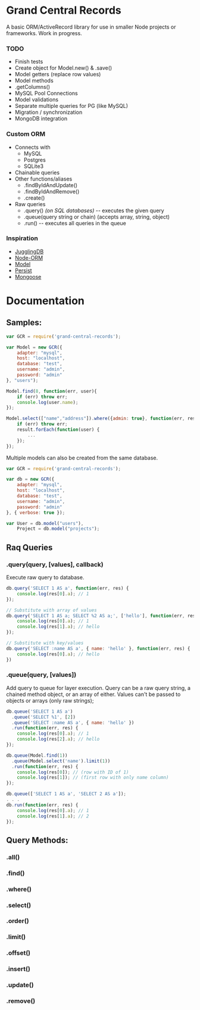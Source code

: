 # Grand Central Records

A basic ORM/ActiveRecord library for use in smaller Node projects or frameworks. Work in progress.

### TODO

* Finish tests
* Create object for Model.new() & .save()
* Model getters (replace row values)
* Model methods
* .getColumns()
* MySQL Pool Connections
* Model validations
* Separate multiple queries for PG (like MySQL)
* Migration / synchronization
* MongoDB integration

### Custom ORM

* Connects with
    * MySQL
    * Postgres
    * SQLite3
* Chainable queries
* Other functions/aliases
    * .findByIdAndUpdate()
    * .findByIdAndRemove()
    * .create()
* Raw queries
    * .query() *(on SQL databases)* -- executes the given query
    * .queue(query string or chain) (accepts array, string, object)
    * .run() -- executes all queries in the queue

### Inspiration

* [JugglingDB](https://github.com/1602/jugglingdb)
* [Node-ORM](https://github.com/dresende/node-orm2)
* [Model](https://npmjs.org/package/model)
* [Persist](https://npmjs.org/package/persist)
* [Mongoose](https://npmjs.org/package/mongoose)

# Documentation

## Samples:
```js
var GCR = require('grand-central-records');

var Model = new GCR({
    adapter: "mysql",
    host: "localhost",
    database: "test",
    username: "admin",
    password: "admin"
}, "users");

Model.find(8, function(err, user){
    if (err) throw err;
    console.log(user.name);
});

Model.select(["name","address"]).where({admin: true}, function(err, result) {
    if (err) throw err;
    result.forEach(function(user) {
        ...
    });
});
```

Multiple models can also be created from the same database.
```js
var GCR = require('grand-central-records');

var db = new GCR({
    adapter: "mysql",
    host: "localhost",
    database: "test",
    username: "admin",
    password: "admin"
}, { verbose: true });

var User = db.model("users"),
    Project = db.model("projects");
```

## Raq Queries

### .query(query, [values], callback)

Execute raw query to database.
```js
db.query('SELECT 1 AS a', function(err, res) {
    console.log(res[0].a); // 1
});

// Substitute with array of values
db.query('SELECT 1 AS a; SELECT %2 AS a;', ['hello'], function(err, res) {
    console.log(res[0].a); // 1
    console.log(res[1].a); // hello
});

// Substitute with key/values
db.query('SELECT :name AS a', { name: 'hello' }, function(err, res) {
    console.log(res[0].a); // hello
})
```

### .queue(query, [values])

Add query to queue for layer execution. Query can be a raw query string, a chained method object, or an array of either. Values can't be passed to objects or arrays (only raw strings);
```js
db.queue('SELECT 1 AS a')
  .queue('SELECT %1', [2])
  .queue('SELECT :name AS a', { name: 'hello' })
  .run(function(err, res) {
    console.log(res[0].a); // 1
    console.log(res[2].a); // hello
});

db.queue(Model.find(1))
  .queue(Model.select('name').limit(1))
  .run(function(err, res) {
    console.log(res[0]); // (row with ID of 1)
    console.log(res[1]); // (first row with only name column)
});

db.queue(['SELECT 1 AS a', 'SELECT 2 AS a']);
. . .
db.run(function(err, res) {
    console.log(res[0].a); // 1
    console.log(res[1].a); // 2
});
```

## Query Methods:

### .all()
### .find()
### .where()
### .select()
### .order()
### .limit()
### .offset()
### .insert()
### .update()
### .remove()
